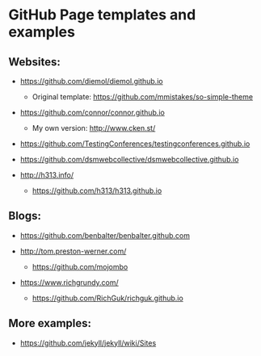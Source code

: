 # GitHub Page templates and examples


## Websites:

- https://github.com/diemol/diemol.github.io
  - Original template: https://github.com/mmistakes/so-simple-theme

- https://github.com/connor/connor.github.io
  - My own version: http://www.cken.st/

- https://github.com/TestingConferences/testingconferences.github.io

- https://github.com/dsmwebcollective/dsmwebcollective.github.io

- http://h313.info/
  - https://github.com/h313/h313.github.io

## Blogs:

- https://github.com/benbalter/benbalter.github.com

- http://tom.preston-werner.com/
  - https://github.com/mojombo

- https://www.richgrundy.com/
  - https://github.com/RichGuk/richguk.github.io


## More examples:
  - https://github.com/jekyll/jekyll/wiki/Sites
